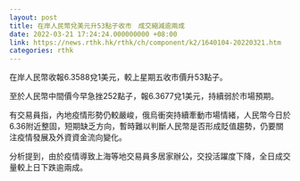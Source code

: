```yaml
---
layout: post
title: 在岸人民幣兌美元升53點子收市　成交縮減逾兩成
date: 2022-03-21 17:24:24.000000000 +08:00
link: https://news.rthk.hk/rthk/ch/component/k2/1640104-20220321.htm
categories: rthk
---
```


在岸人民幣收報6.3588兌1美元，較上星期五收市價升53點子。

至於人民幣中間價今早急挫252點子，報6.3677兌1美元，持續弱於市場預期。

有交易員指，內地疫情形勢仍較嚴峻，俄烏衝突持續牽動市場情緒，人民幣今日於6.36附近整固，短期缺乏方向，暫時難以判斷人民幣是否形成貶值趨勢，仍要關注疫情發展及外資資金流向變化。

分析提到，由於疫情導致上海等地交易員多居家辦公，交投活躍度下降，全日成交量較上日下跌逾兩成。
